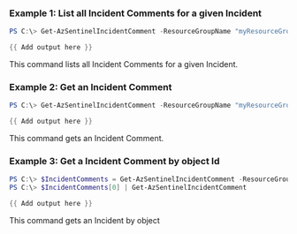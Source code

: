 ### Example 1: List all Incident Comments for a given Incident 
```powershell
PS C:\> Get-AzSentinelIncidentComment -ResourceGroupName "myResourceGroupName" -workspaceName "myWorkspaceName" -IncidentId "myIncidentId"

{{ Add output here }}
```

This command lists all Incident Comments for a given Incident.

### Example 2: Get an Incident Comment
```powershell
PS C:\> Get-AzSentinelIncidentComment -ResourceGroupName "myResourceGroupName" -workspaceName "myWorkspaceName" -IncidentId "myIncidentId" -Id "myIncidentCommentId"

{{ Add output here }}
```

This command gets an Incident Comment.

### Example 3: Get a Incident Comment by object Id
```powershell
PS C:\> $IncidentComments = Get-AzSentinelIncidentComment -ResourceGroupName "myResourceGroupName" -workspaceName "myWorkspaceName" -IncidentId "myIncidentId"
PS C:\> $IncidentComments[0] | Get-AzSentinelIncidentComment

{{ Add output here }}
```

This command gets an Incident by object